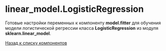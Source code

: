 # linear_model.LogisticRegression

Готовые настройки переменных к компоненту **model.fitter** для обучения модели логистической регрессии класса **LogisticRegression** из модуля **sklearn.linear_model**.

[Назад к списку компонентов](../README.md)